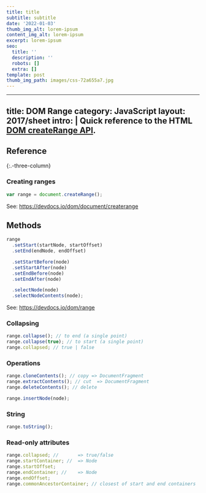 ```yaml
---
title: title
subtitle: subtitle
date: '2022-01-03'
thumb_img_alt: lorem-ipsum
content_img_alt: lorem-ipsum
excerpt: lorem-ipsum
seo:
  title: ''
  description: ''
  robots: []
  extra: []
template: post
thumb_img_path: images/css-72a655a7.jpg
---
```

---
title: DOM Range
category: JavaScript
layout: 2017/sheet
intro: |
  Quick reference to the HTML [DOM createRange API](https://devdocs.io/dom/range).
---

## Reference

{:.-three-column}

### Creating ranges

```js
var range = document.createRange();
```

See: <https://devdocs.io/dom/document/createrange>

## Methods

```js
range
  .setStart(startNode, startOffset)
  .setEnd(endNode, endOffset)

  .setStartBefore(node)
  .setStartAfter(node)
  .setEndBefore(node)
  .setEndAfter(node)

  .selectNode(node)
  .selectNodeContents(node);
```

See: <https://devdocs.io/dom/range>

### Collapsing

```js
range.collapse(); // to end (a single point)
range.collapse(true); // to start (a single point)
range.collapsed; // true | false
```

### Operations

```js
range.cloneContents(); // copy => DocumentFragment
range.extractContents(); // cut  => DocumentFragment
range.deleteContents(); // delete
```

```js
range.insertNode(node);
```

### String

```js
range.toString();
```

### Read-only attributes

```js
range.collapsed; //       => true/false
range.startContainer; //  => Node
range.startOffset;
range.endContainer; //    => Node
range.endOffset;
range.commonAncestorContainer; // closest of start and end containers
```
